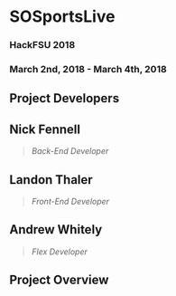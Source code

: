 # SOSportsLive

### HackFSU 2018
### March 2nd, 2018 - March 4th, 2018

## Project Developers


## Nick Fennell
> *Back-End Developer*


## Landon Thaler
> *Front-End Developer*


## Andrew Whitely
> *Flex Developer*


## Project Overview

